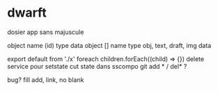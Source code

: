 # dwarft

dosier app sans majuscule

object
      name (id)
      type
      data
      object []
        name 
        type obj, text, draft, img
        data


export default from './x'
foreach children.forEach((child) => {}) delete
service pour setstate
cut state dans sscompo
git add * / del* ?

bug? fill add, link, no blank